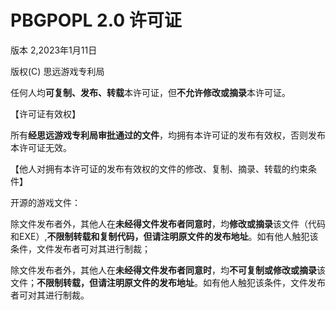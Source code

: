 # PBGPOPL 2.0 许可证
版本 2,2023年1月11日

版权(C) 思远游戏专利局

任何人均**可复制、发布、转载**本许可证，但**不允许修改或摘录**本许可证。

【许可证有效权】

   所有**经思远游戏专利局审批通过的文件**，均拥有本许可证的发布有效权，否则发布本许可证无效。


【他人对拥有本许可证的发布有效权的文件的修改、复制、摘录、转载的约束条件】

   开源的游戏文件：
   
   除文件发布者外，其他人在**未经得文件发布者同意时**，均**修改或摘录**该文件（代码和EXE）,**不限制转载和复制代码，但请注明原文件的发布地址**。如有他人触犯该条件，文件发布者可对其进行制裁；

   除文件发布者外，其他人在**未经得文件发布者同意时**，均**不可复制或修改或摘录**该文件；**不限制转载，但请注明原文件的发布地址**。如有他人触犯该条件，文件发布者可对其进行制裁。
